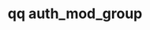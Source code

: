 ---
category: auth
command: auth_mod_group
keywords: qq, qq_cli, auth_mod_group
optional_options:
- alternate: []
  help: Name or ID of group to modify
  name: --id
  required: true
- alternate: []
  help: Change group's name
  name: --name
  required: false
- alternate: []
  help: Change the user's NFS gid (or specify "none" to remove)
  name: --gid
  required: false
permalink: /qq-cli-command-guide/auth/auth_mod_group.html
positional_options: []
sidebar: qq_cli_command_reference_sidebar
summary: This section explains how to use the <code>qq auth_mod_group</code> command.
synopsis: Modify a group
title: qq auth_mod_group
usage: qq auth_mod_group [-h] --id ID [--name NAME] [--gid GID]
zendesk_source: qq CLI Command Guide

---